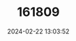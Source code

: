 ---
title: "161809"
category: "Aster pyrenaeus"
draft: false
date: 2024-02-22 13:03:52
languages:
  French: ["Aster des Pyrénées"]
---